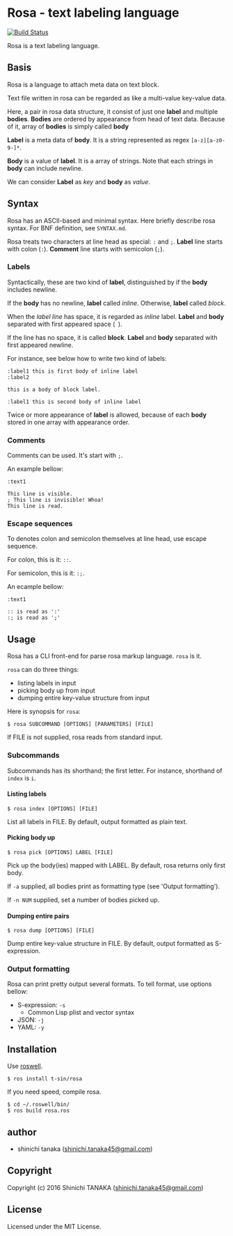 # Rosa - text labeling language

[![Build Status](https://travis-ci.org/t-sin/rosa.svg)](https://travis-ci.org/t-sin/rosa)

Rosa is a text labeling language.


## Basis


Rosa is a language to attach meta data on text block.

Text file written in rosa can be regarded as like a multi-value key-value data.

Here, a pair in rosa data structure, it consist of just one **label** and multiple **bodies**.
**Bodies** are ordered by appearance from head of text data.
Because of it, array of **bodies** is simply called **body**

**Label** is a meta data of **body**.
It is a string represented as regex `[a-z][a-z0-9-]*`.

**Body** is a value of **label**.
It is a array of strings.
Note that each strings in **body** can include newline.

We can consider **Label** as *key* and **body** as *value*.


## Syntax

Rosa has an ASCII-based and minimal syntax.
Here briefly describe rosa syntax.
For BNF definition, see `SYNTAX.md`.

Rosa treats two characters at line head as special: `:` and `;`.
**Label** line starts with colon (`:`).
**Comment** line starts with semicolon (`;`).


### Labels

Syntactically, these are two kind of **label**, distinguished by if the **body** includes newline.

If the **body** has no newline, **label** called *inline*.
Otherwise, **label** called *block*.

When the *label line* has space, it is regarded as *inline* label.
**Label** and **body** separated with first appeared space (` `).

If the line has no space, it is called **block**.
**Label** and **body** separated with first appeared newline.

For instance, see below how to write two kind of labels:

```
:label1 this is first body of inline label
:label2

this is a body of block label.

:label1 this is second body of inline label
```

Twice or more appearance of **label** is allowed, because of each **body** stored in one array with appearance order.


### Comments

Comments can be used.
It's start with `;`.

An example bellow:

```
:text1

This line is visible.
; This line is invisible! Whoa!
This line is read.
```


### Escape sequences

To denotes colon and semicolon themselves at line head, use escape sequence.

For colon, this is it: `::`.

For semicolon, this is it: `:;`.

An ecample bellow:

```
:text1

:: is read as ':'
:; is read as ';'
```


## Usage

Rosa has a CLI front-end for parse rosa markup language.
`rosa` is it.

`rosa` can do three things:

- listing labels in input
- picking body up from input
- dumping entire key-value structure from input

Here is synopsis for `rosa`:

```
$ rosa SUBCOMMAND [OPTIONS] [PARAMETERS] [FILE]
```

If FILE is not supplied, rosa reads from standard input.


### Subcommands

Subcommands has its shorthand; the first letter.
For instance, shorthand of `index` is `i`.


#### Listing labels

```
$ rosa index [OPTIONS] [FILE]
```

List all labels in FILE.
By default, output formatted as plain text.


#### Picking body up

```
$ rosa pick [OPTIONS] LABEL [FILE]
```

Pick up the body(ies) mapped with LABEL.
By default, rosa returns only first body.

If `-a` supplied, all bodies print as formatting type (see 'Output formatting').

If `-n NUM` supplied, set a number of bodies picked up.


#### Dumping entire pairs

```
$ rosa dump [OPTIONS] [FILE]
```

Dump entire key-value structure in FILE.
By default, output formatted as S-expression.


### Output formatting

Rosa can print pretty output several formats.
To tell format, use options bellow:

- S-expression: `-s`
    - Common Lisp plist and vector syntax
- JSON: `-j`
- YAML: `-y`


## Installation

Use [roswell](https://github.com/roswell/roswell/).

```
$ ros install t-sin/rosa
```

If you need speed, compile rosa.

```
$ cd ~/.roswell/bin/
$ ros build rosa.ros
```


## author

* shinichi tanaka (shinichi.tanaka45@gmail.com)

## Copyright

Copyright (c) 2016 Shinichi TANAKA (shinichi.tanaka45@gmail.com)

## License

Licensed under the MIT License.
